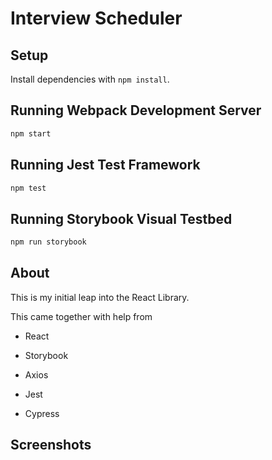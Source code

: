 # Interview Scheduler

## Setup

Install dependencies with `npm install`.

## Running Webpack Development Server

```sh
npm start
```

## Running Jest Test Framework

```sh
npm test
```

## Running Storybook Visual Testbed

```sh
npm run storybook
```

##  About

This is my initial leap into the React Library.  

This came together with help from 

- React

- Storybook

- Axios

- Jest

- Cypress

## Screenshots



